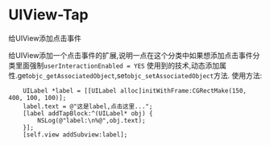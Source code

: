 # UIView-Tap
给UIView添加点击事件

给UIView添加一个点击事件的扩展,说明一点在这个分类中如果想添加点击事件分类里面强制`userInteractionEnabled = YES`
使用到的技术,动态添加属性.get`objc_getAssociatedObject`,set`objc_setAssociatedObject`方法.
使用方法:

```
    UILabel *label = [[UILabel alloc]initWithFrame:CGRectMake(150, 400, 100, 100)];
    label.text = @"这是label,点击这里...";
    [label addTapBlock:^(UILabel* obj) {
        NSLog(@"label:\n%@",obj.text);
    }];
    [self.view addSubview:label];
```


